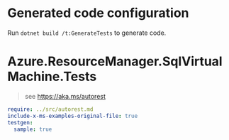 # Generated code configuration

Run `dotnet build /t:GenerateTests` to generate code.

# Azure.ResourceManager.SqlVirtualMachine.Tests

> see https://aka.ms/autorest
``` yaml
require: ../src/autorest.md
include-x-ms-examples-original-file: true
testgen:
  sample: true
```
